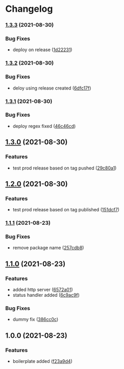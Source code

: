 # Changelog

### [1.3.3](https://www.github.com/dhyaniarun1993/test-release-please/compare/v1.3.2...v1.3.3) (2021-08-30)


### Bug Fixes

* deploy on release ([1d22231](https://www.github.com/dhyaniarun1993/test-release-please/commit/1d222312b26679f7ff2462204c8c13d624eeb781))

### [1.3.2](https://www.github.com/dhyaniarun1993/test-release-please/compare/v1.3.1...v1.3.2) (2021-08-30)


### Bug Fixes

* deloy using release created ([6dfc17f](https://www.github.com/dhyaniarun1993/test-release-please/commit/6dfc17f23877e5f982502e0682c0637dd33fea19))

### [1.3.1](https://www.github.com/dhyaniarun1993/test-release-please/compare/v1.3.0...v1.3.1) (2021-08-30)


### Bug Fixes

* deploy regex fixed ([46c46cd](https://www.github.com/dhyaniarun1993/test-release-please/commit/46c46cd162158d5f65416a57e7b12044b3139554))

## [1.3.0](https://www.github.com/dhyaniarun1993/test-release-please/compare/v1.2.0...v1.3.0) (2021-08-30)


### Features

* test prod release based on tag pushed ([29c80a1](https://www.github.com/dhyaniarun1993/test-release-please/commit/29c80a1e4857ed8a256da3ccd5cf98b10b8e2beb))

## [1.2.0](https://www.github.com/dhyaniarun1993/test-release-please/compare/v1.1.1...v1.2.0) (2021-08-30)


### Features

* test prod release based on tag published ([151dcf7](https://www.github.com/dhyaniarun1993/test-release-please/commit/151dcf7456f90742dbfa2b9042f9a008b34c9150))

### [1.1.1](https://www.github.com/dhyaniarun1993/test-release-please/compare/v1.1.0...v1.1.1) (2021-08-23)


### Bug Fixes

* remove package name ([257cdb8](https://www.github.com/dhyaniarun1993/test-release-please/commit/257cdb80bd3e077940b38be36a0fdda863bfb18c))

## [1.1.0](https://www.github.com/dhyaniarun1993/test-release-please/compare/v1.0.0...v1.1.0) (2021-08-23)


### Features

* added http server ([6572a01](https://www.github.com/dhyaniarun1993/test-release-please/commit/6572a017cf58aa27095218703396163e195d3373))
* status handler added ([6c9ac9f](https://www.github.com/dhyaniarun1993/test-release-please/commit/6c9ac9f3db65e9d29d7ce66a09ac54ab221ccfea))


### Bug Fixes

* dummy fix ([386cc0c](https://www.github.com/dhyaniarun1993/test-release-please/commit/386cc0cb83b7f1088527f2c92bc49509a621a850))

## 1.0.0 (2021-08-23)


### Features

* boilerplate added ([f23a9d4](https://www.github.com/dhyaniarun1993/test-release-please/commit/f23a9d408e972694b83706470898b5e9ec087832))
